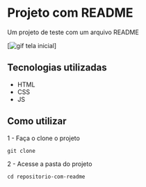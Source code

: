 # Projeto com README
Um projeto de teste com um arquivo README 

[<img src="./tela.gif" alt="gif tela inicial">]

## Tecnologias utilizadas
- HTML
- CSS
- JS

## Como utilizar

1 - Faça o clone o projeto
```
git clone
```   
2 - Acesse a pasta do projeto
```
cd repositorio-com-readme
```   